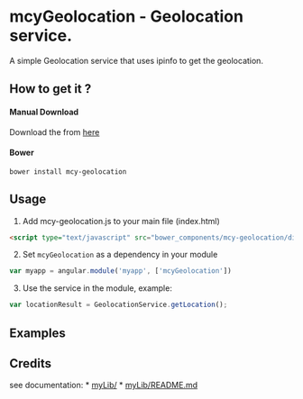 mcyGeolocation - Geolocation service.
=======

A simple Geolocation service that uses ipinfo to get the geolocation.


## How to get it ? 

#### Manual Download
Download the from [here](https://github.com/nandkv/mcy-geolocation/releases)

#### Bower 
```
bower install mcy-geolocation
```
<!--
#### Npm
```
npm install mcy-geolocation
```
-->

## Usage

1. Add mcy-geolocation.js to your main file (index.html)
  ```html
  <script type="text/javascript" src="bower_components/mcy-geolocation/dist/mcy-geolocation.js"></script>
  ```

2. Set `mcyGeolocation` as a dependency in your module
  ```javascript
  var myapp = angular.module('myapp', ['mcyGeolocation'])
  ```

3. Use the service in the module, example:
  ```javascript
  var locationResult = GeolocationService.getLocation();
  ```


## Examples

## Credits

see documentation:
    * <a href="testRel/myLib">myLib/</a>
    * <a href="testRel/myLib/README.md">myLib/README.md</a>
